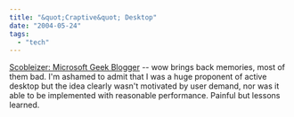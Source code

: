 ```yaml
---
title: "&quot;Craptive&quot; Desktop"
date: "2004-05-24"
tags: 
  - "tech"
---
```


[Scobleizer: Microsoft Geek Blogger](http://radio.weblogs.com/0001011/2004/05/22.html#a7532 "Scobleizer: Microsoft Geek Blogger") -- wow brings back memories, most of them bad. I'm ashamed to admit that I was a huge proponent of active desktop but the idea clearly wasn't motivated by user demand, nor was it able to be implemented with reasonable performance. Painful but lessons learned.
